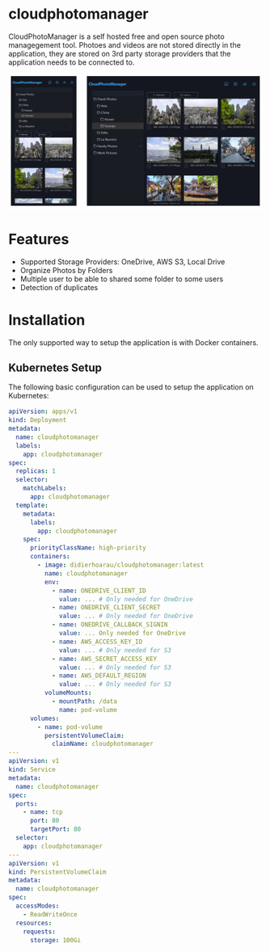 # cloudphotomanager

CloudPhotoManager is a self hosted free and open source photo managegement tool. Photoes and videos are not stored directly in the application, they are stored on 3rd party storage providers that the application needs to be connected to.

![](docs/images/cloudphotomanager_preview.png?raw=true)

# Features

- Supported Storage Providers: OneDrive, AWS S3, Local Drive
- Organize Photos by Folders
- Multiple user to be able to shared some folder to some users
- Detection of duplicates

# Installation

The only supported way to setup the application is with Docker containers.

## Kubernetes Setup

The following basic configuration can be used to setup the application on Kubernetes:

```yaml
apiVersion: apps/v1
kind: Deployment
metadata:
  name: cloudphotomanager
  labels:
    app: cloudphotomanager
spec:
  replicas: 1
  selector:
    matchLabels:
      app: cloudphotomanager
  template:
    metadata:
      labels:
        app: cloudphotomanager
    spec:
      priorityClassName: high-priority
      containers:
        - image: didierhoarau/cloudphotomanager:latest
          name: cloudphotomanager
          env:
            - name: ONEDRIVE_CLIENT_ID
              value: ... # Only needed for OneDrive
            - name: ONEDRIVE_CLIENT_SECRET
              value: ... # Only needed for OneDrive
            - name: ONEDRIVE_CALLBACK_SIGNIN
              value: ... Only needed for OneDrive
            - name: AWS_ACCESS_KEY_ID
              value: ... # Only needed for S3
            - name: AWS_SECRET_ACCESS_KEY
              value: ... # Only needed for S3
            - name: AWS_DEFAULT_REGION
              value: ... # Only needed for S3
          volumeMounts:
            - mountPath: /data
              name: pod-volume
      volumes:
        - name: pod-volume
          persistentVolumeClaim:
            claimName: cloudphotomanager
---
apiVersion: v1
kind: Service
metadata:
  name: cloudphotomanager
spec:
  ports:
    - name: tcp
      port: 80
      targetPort: 80
  selector:
    app: cloudphotomanager
---
apiVersion: v1
kind: PersistentVolumeClaim
metadata:
  name: cloudphotomanager
spec:
  accessModes:
    - ReadWriteOnce
  resources:
    requests:
      storage: 100Gi
```
